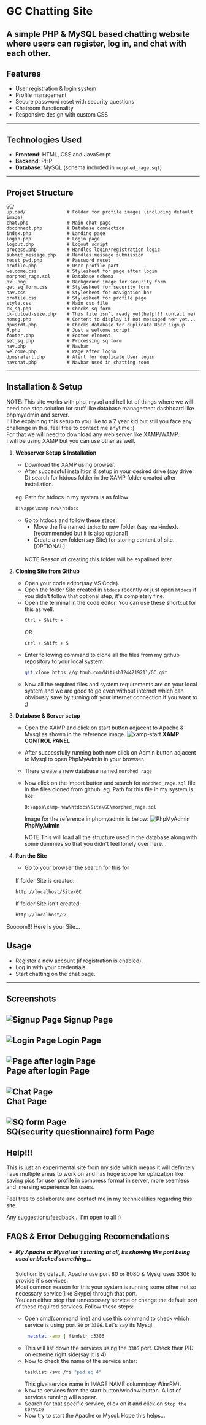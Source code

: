# GC Chatting Site

A simple **PHP & MySQL based chatting website** where users can register, log in, and chat with each other.
---

## Features
- User registration & login system  
- Profile management  
- Secure password reset with security questions  
- Chatroom functionality  
- Responsive design with custom CSS  

---

## Technologies Used
- **Frontend**: HTML, CSS and JavaScript
- **Backend**: PHP  
- **Database**: MySQL (schema included in `morphed_rage.sql`)  

---

## Project Structure
```
GC/
upload/               # Folder for profile images (including default image)
chat.php              # Main chat page
dbconnect.php         # Database connection
index.php             # Landing page
login.php             # Login page
logout.php            # Logout script
process.php           # Handles login/registration logic
submit_message.php    # Handles message submission
reset_pwd.php         # Password reset
profile.php           # User profile part
welcome.css           # Stylesheet for page after login
morphed_rage.sql      # Database schema
pxl.png               # Background image for security form
get_sq_form.css       # Stylesheet for security form
nav.css               # Stylesheet for navigation bar
profile.css           # Stylesheet for profile page
style.css             # Main css file
ck_sq.php             # Checks sq form
ck-upload-size.php    # This file isn't ready yet(help!!! contact me)
nomsg.php             # Content to display if not messaged her yet...
dpusrdt.php           # Checks database for duplicate User signup
R.php                 # Just a welcome script 
footer.php            # Footer element 
set_sq.php            # Processing sq form 
nav.php               # Navbar
welcome.php           # Page after login
dpusralert.php        # Alert for duplicate User login 
navchat.php           # Navbar used in chatting room                                                 
```

---

## Installation & Setup

NOTE: This site works with php, mysql and hell lot of things where we will need one stop solution for stuff like database management dashboard like phpmyadmin and server.
<br>
I'll be explaining this setup to you like to a 7 year kid but still you face any challenge in this, feel free to contact me anytime :)
<br>
For that we will need to download any web server like XAMP/WAMP.
<br>
I will be using XAMP but you can use other as well.
1. **Webserver Setup & Installation**
   - Download the XAMP using browser.
   - After successful installtion & setup in your desired drive (say drive: D) search for htdocs folder in the XAMP folder created after installation.
   <br>
   eg. Path for htdocs in my system is as follow:

      ```bash
      D:\apps\xamp-new\htdocs
      ```
   - Go to htdocs and follow these steps:
      - Move the file named `index` to new folder (say real-index).[recommended but it is also optional]
      - Create a new folder(say Site) for storing content of site.[OPTIONAL].
      <br>
      NOTE:Reason of creating this folder will be expalined later.

2. **Cloning Site from Github**   
   - Open your code editor(say VS Code).
   - Open the folder Site created in `htdocs` recently or just open `htdocs` if you didn't follow that optional step, it's completely fine. 
   - Open the terminal in the code editor.
   You can use these shortcut for this as well.
      ```bash
      Ctrl + Shift + `
      ```
      OR
      ```bash
      Ctrl + Shift + 5
      ```
   - Enter following command to clone all the files from my github repository to your local system:
       ```bash
      git clone https://github.com/Nitish1244219211/GC.git
    
      ```
   - Now all the required files and system requirements are on your local system and we are good to go even without internet which can obviously save by turning off your internet connection if you want to ;)

3. **Database & Server setup**
   - Open the XAMP and click on start button adjacent to Apache & Mysql as shown in the reference image.
   ![xamp-start](/assets/xamp-start.png) 
   **XAMP CONTROL PANEL**
   - After successfully running both now click on Admin button adjacent to Mysql to open PhpMyAdmin in your browser.
   - There create a new database named `morphed_rage`
   - Now click on the import button and search for `morphed_rage.sql` file in the files cloned from github.
   eg. Path for this file in my system is like:
      ```bash
      D:\apps\xamp-new\htdocs\Site\GC\morphed_rage.sql
      ```
      Image for the reference in phpmyadmin is below:
       ![PhpMyAdmin](/assets/phpmyadmin.png) 
   **PhpMyAdmin**

      NOTE:This will load all the structure used in the database along with some dummies so that you didn't feel lonely over here...
4. **Run the Site**
   - Go to your browser the search for this for 
   <br>
   If folder Site is created:
   
   ```bash
   http://localhost/Site/GC
   ```

   If folder Site isn't created:
   ```bash 
   http://localhost/GC
   ```

Boooom!!! Here is your Site...

## Usage
- Register a new account (if registration is enabled).  
- Log in with your credentials.  
- Start chatting on the chat page.  

---

## Screenshots  

![Signup Page](/assets/signup.png) 
   **Signup Page**
---
![Login Page](/assets/login.png) 
   **Login Page**
--- 
![Page after login Page](/assets/page-after-login.png)  
   **Page after login Page**
---
![Chat Page](/assets/chat.png)  
   **Chat Page**
---
![SQ form Page](/assets/sq-form.png)  
   **SQ(security questionnaire) form Page**
---

## Help!!!
This is just an experimental site from my side which means it will definitely have multiple areas to work on and has huge scope for optiization like saving pics for user profile in compress format in server, more seemless and imersing experience for users.

Feel free to collaborate and contact me in my technicalities regarding this site.

Any suggestions/feedback...
I'm open to all :)
      
## FAQS & Error Debugging Recomendations
 - ##### My Apache or Mysql isn't starting at all, its showing like port being used or blocked something...
   Solution: By default, Apache use port 80 or 8080 & Mysql uses 3306 to provide it's services.
   <br>
   Most common reason for this your system is running some other not so necessary service(like Skype) through that port.
   <br>
   You can either stop that unnecessary service or change the default port of these required services.
   Follow these steps:
   
   - Open cmd(command line) and use this command to check which service is using port `80` or `3306`.
   Let's say its Mysql.
      ```bash
       netstat -ano | findstr :3306
      ```
   - This will list down the services using the `3306` port.
   Check their PID on extreme right side(say it is 4).
   - Now to check the name of the service enter:
      ```bash
      tasklist /svc /fi "pid eq 4"
      ```
      This give service name in IMAGE NAME column(say WinrRM).
   - Now to services from the start button/window button.
   A list of services running will appear.
   - Search for that specific service, click on it and click on `Stop the service`
   - Now try to start the Apache or Mysql.
   Hope this helps...